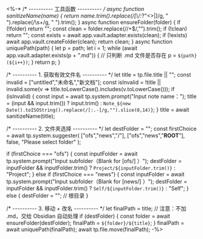 <%-*
/* ---------- 工具函数 ---------- */
async function sanitizeName(name) {
  return name.trim().replace(/[\\\/:*?"<>|]/g, " ").replace(/\s+/g, " ").trim();
}
async function ensureFolder(folder) {
  if (!folder) return "";
  const clean = folder.replace(/\/+$/,"").trim();
  if (!clean) return "";
  const exists = await app.vault.adapter.exists(clean);
  if (!exists) await app.vault.createFolder(clean);
  return clean;
}
async function uniquePath(path) {
  let p = path; let i = 1;
  while (await app.vault.adapter.exists(p + ".md")) {   // 只判断 .md 文件是否存在
    p = `${path} (${i++})`;
  }
  return p;
}

/* ---------- 1. 获取有效文件名 ---------- */
let title = tp.file.title || "";
const invalid = ["untitled","未命名","新文档"];
const isInvalid = !title || invalid.some(v => title.toLowerCase().includes(v.toLowerCase()));
if (isInvalid) {
  const input = await tp.system.prompt("Input note name：");
  title = (input && input.trim()) ? input.trim() : `Note_${new Date().toISOString().replace(/[:.-]/g,"").slice(0,14)}`;
}
title = await sanitizeName(title);

/* ---------- 2. 文件夹选择 ---------- */
let destFolder = "";
const firstChoice = await tp.system.suggester(
  ["ofs","news","/"],
  ["ofs","news","__ROOT__"],
  false,
  "Please select folder"
);

if (firstChoice === "ofs") {
  const inputFolder = await tp.system.prompt("Input subfolder（Blank for [ofs/] ）");
  destFolder = inputFolder && inputFolder.trim() ? `Project/${inputFolder.trim()}` : "Project";
} else if (firstChoice === "news") {
  const inputFolder = await tp.system.prompt("Input subfolder（Blank for [news/] ）");
  destFolder = inputFolder && inputFolder.trim() ? `Self/${inputFolder.trim()}` : "Self";
} else {
  destFolder = ""; // 根目录
}

/* ---------- 3. 移动 + 改名 ---------- */
let finalPath = title; // 注意：不加 .md，交给 Obsidian 自动处理
if (destFolder) {
  const folder = await ensureFolder(destFolder);
  finalPath = `${folder}/${title}`;
}
finalPath = await uniquePath(finalPath);
await tp.file.move(finalPath);
-%>

